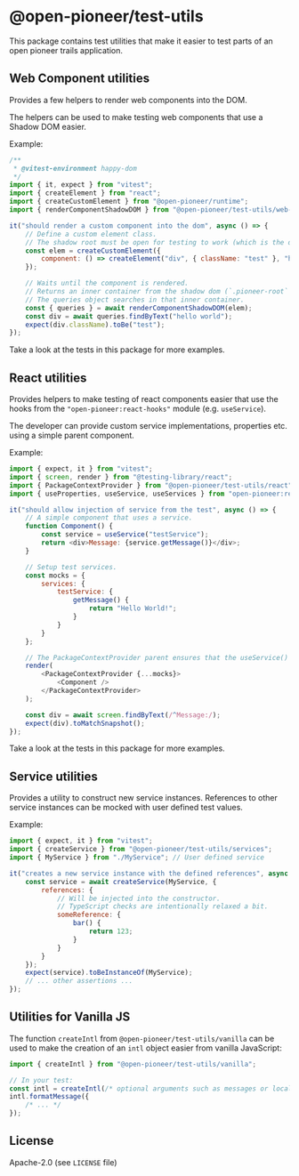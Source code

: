 # @open-pioneer/test-utils

This package contains test utilities that make it easier to test parts of an open pioneer trails application.

## Web Component utilities

Provides a few helpers to render web components into the DOM.

The helpers can be used to make testing web components that use a Shadow DOM easier.

Example:

```js
/**
 * @vitest-environment happy-dom
 */
import { it, expect } from "vitest";
import { createElement } from "react";
import { createCustomElement } from "@open-pioneer/runtime";
import { renderComponentShadowDOM } from "@open-pioneer/test-utils/web-components";

it("should render a custom component into the dom", async () => {
    // Define a custom element class.
    // The shadow root must be open for testing to work (which is the default during development).
    const elem = createCustomElement({
        component: () => createElement("div", { className: "test" }, "hello world")
    });

    // Waits until the component is rendered.
    // Returns an inner container from the shadow dom (`.pioneer-root` by default).
    // The queries object searches in that inner container.
    const { queries } = await renderComponentShadowDOM(elem);
    const div = await queries.findByText("hello world");
    expect(div.className).toBe("test");
});
```

Take a look at the tests in this package for more examples.

## React utilities

Provides helpers to make testing of react components easier that use the hooks from the `"open-pioneer:react-hooks"` module (e.g. `useService`).

The developer can provide custom service implementations, properties etc. using a simple parent component.

Example:

```js
import { expect, it } from "vitest";
import { screen, render } from "@testing-library/react";
import { PackageContextProvider } from "@open-pioneer/test-utils/react";
import { useProperties, useService, useServices } from "open-pioneer:react-hooks";

it("should allow injection of service from the test", async () => {
    // A simple component that uses a service.
    function Component() {
        const service = useService("testService");
        return <div>Message: {service.getMessage()}</div>;
    }

    // Setup test services.
    const mocks = {
        services: {
            testService: {
                getMessage() {
                    return "Hello World!";
                }
            }
        }
    };

    // The PackageContextProvider parent ensures that the useService() in our test component works.
    render(
        <PackageContextProvider {...mocks}>
            <Component />
        </PackageContextProvider>
    );

    const div = await screen.findByText(/^Message:/);
    expect(div).toMatchSnapshot();
});
```

Take a look at the tests in this package for more examples.

## Service utilities

Provides a utility to construct new service instances.
References to other service instances can be mocked with user defined test values.

Example:

```js
import { expect, it } from "vitest";
import { createService } from "@open-pioneer/test-utils/services";
import { MyService } from "./MyService"; // User defined service

it("creates a new service instance with the defined references", async () => {
    const service = await createService(MyService, {
        references: {
            // Will be injected into the constructor.
            // TypeScript checks are intentionally relaxed a bit.
            someReference: {
                bar() {
                    return 123;
                }
            }
        }
    });
    expect(service).toBeInstanceOf(MyService);
    // ... other assertions ...
});
```

## Utilities for Vanilla JS

The function `createIntl` from `@open-pioneer/test-utils/vanilla` can be used to make the creation of an `intl` object easier from vanilla JavaScript:

```js
import { createIntl } from "@open-pioneer/test-utils/vanilla";

// In your test:
const intl = createIntl(/* optional arguments such as messages or locale */);
intl.formatMessage({
    /* ... */
});
```

## License

Apache-2.0 (see `LICENSE` file)

